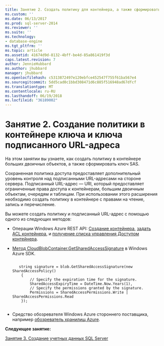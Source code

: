 ```yaml
---
title: Занятие 2. Создать политику для контейнера, а также сформировать ключ подписи общего доступа (SAS) | Документы Microsoft
ms.custom: ''
ms.date: 06/13/2017
ms.prod: sql-server-2014
ms.reviewer: ''
ms.suite: ''
ms.technology:
- database-engine
ms.tgt_pltfrm: ''
ms.topic: article
ms.assetid: 41674d9d-8132-4bff-be4d-85a861419f3d
caps.latest.revision: 7
author: JennieHubbard
ms.author: jhubbard
manager: jhubbard
ms.openlocfilehash: c5313872497e120ebfce452547f755f61ba567e4
ms.sourcegitcommit: 5dd5cad0c1bbd308471d6c885f516948ad67dfcf
ms.translationtype: MT
ms.contentlocale: ru-RU
ms.lasthandoff: 06/19/2018
ms.locfileid: "36189002"
---
```

# <a name="lesson-2-create-a-policy-on-container-and-generate-a-shared-access-signature-sas-key"></a>Занятие 2. Создание политики в контейнере ключа и ключа подписанного URL-адреса
  На этом занятии вы узнаете, как создать политику в контейнере больших двоичных объектов, а также сформировать ключ SAS.  
  
 Сохраненная политика доступа предоставляет дополнительный уровень контроля над подписанными URL-адресами на стороне сервера. Подписанный URL-адрес — URI, который предоставляет ограниченные права доступа к контейнерам, большим двоичным объектам, очередям и таблицам. При использовании этого расширения необходимо создать политику в контейнере с правами на чтение, запись и перечисление.  
  
 Вы можете создать политику и подписанный URL-адрес с помощью одного из следующих методов:  
  
-   Операции Windows Azure REST API: [Создание контейнера](https://msdn.microsoft.com/library/azure/dd179468.aspx), [задать ACL контейнера](https://msdn.microsoft.com/library/azure/dd179391.aspx), и [получение списка управления Доступом контейнера](https://msdn.microsoft.com/library/azure/dd179469.aspx).  
  
-   [Метод CloudBlobContainer.GetSharedAccessSignature](https://msdn.microsoft.com/library/azure/microsoft.windowsazure.storageclient.cloudblobcontainer.getsharedaccesssignature.aspx) в Windows Azure SDK.  
  
    ```  
  
       string signature = blob.GetSharedAccessSignature(new SharedAccessPolicy()   
        {   
            // Specify the expiration time for the signature.   
            SharedAccessExpiryTime = DateTime.Now.Years(1),   
            // Specify the permissions granted by the signature.    
            Permissions = SharedAccessPermissions.Write | SharedAccessPermissions.Read   
        });  
  
    ```  
  
-   Средство обозревателя Windows Azure стороннего поставщика, например [обозреватель хранилищ Azure](http://azurestorageexplorer.codeplex.com/).  
  
 **Следующее занятие:**  
  
 [Занятие 3. Создание учетных данных SQL Server](../relational-databases/lesson-2-create-a-sql-server-credential-using-a-shared-access-signature.md)  
  
  